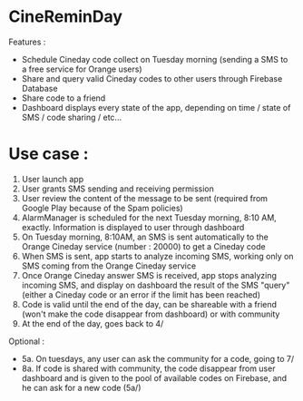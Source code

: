 # CineReminDay
Features : 
* Schedule Cineday code collect on Tuesday morning (sending a SMS to a free service for Orange users)
* Share and query valid Cineday codes to other users through Firebase Database
* Share code to a friend
* Dashboard displays every state of the app, depending on time / state of SMS / code sharing / etc...

# Use case : 
1. User launch app
2. User grants SMS sending and receiving permission
3. User review the content of the message to be sent (required from Google Play because of the Spam policies)
4. AlarmManager is scheduled for the next Tuesday morning, 8:10 AM, exactly. Information is displayed to user through dashboard
5. On Tuesday morning, 8:10AM, an SMS is sent automatically to the Orange Cineday service (number : 20000) to get a Cineday code
6. When SMS is sent, app starts to analyze incoming SMS, working only on SMS coming from the Orange Cineday service
7. Once Orange Cineday answer SMS is received, app stops analyzing incoming SMS, and display on dashboard the result of the SMS "query" (either a Cineday code or an error if the limit has been reached)
8. Code is valid until the end of the day, can be shareable with a friend (won't make the code disappear from dashboard) or with community
9. At the end of the day, goes back to 4/

Optional :
* 5a. On tuesdays, any user can ask the community for a code, going to 7/
* 8a. If code is shared with community, the code disappear from user dashboard and is given to the pool of available codes on Firebase, and he can ask for a new code (5a/)
